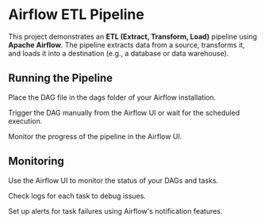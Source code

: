 # Airflow ETL Pipeline

This project demonstrates an **ETL (Extract, Transform, Load)** pipeline using **Apache Airflow**. The pipeline extracts data from a source, transforms it, and loads it into a destination (e.g., a database or data warehouse).


## Running the Pipeline
Place the DAG file in the dags folder of your Airflow installation.

Trigger the DAG manually from the Airflow UI or wait for the scheduled execution.

Monitor the progress of the pipeline in the Airflow UI.

## Monitoring
Use the Airflow UI to monitor the status of your DAGs and tasks.

Check logs for each task to debug issues.

Set up alerts for task failures using Airflow's notification features.
